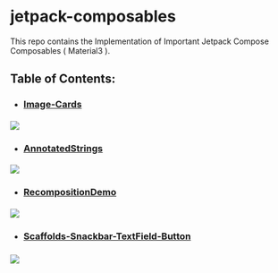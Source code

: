 # jetpack-composables 
This repo contains the Implementation of Important Jetpack Compose Composables ( Material3 ).

## Table of Contents: 
* ### [Image-Cards](https://github.com/Adarsh-ctrl-v/jetpack-composables/tree/main/ImageCards)
 #### ![](https://github.com/Adarsh-ctrl-v/jetpack-composables/blob/main/ImageCards/ImageCards.png)
 
 * ### [AnnotatedStrings](https://github.com/Adarsh-ctrl-v/jetpack-composables/tree/main/AnnotatedStrings)
 #### ![](https://github.com/Adarsh-ctrl-v/jetpack-composables/blob/main/AnnotatedStrings/AnnotatedStrings.png)
 
 * ### [RecompositionDemo](https://github.com/Adarsh-ctrl-v/jetpack-composables/tree/main/RecompositionStates)
 #### ![](https://github.com/Adarsh-ctrl-v/jetpack-composables/blob/main/RecompositionStates/RecompositionDemo.gif)
 
 * ### [Scaffolds-Snackbar-TextField-Button](https://github.com/Adarsh-ctrl-v/jetpack-composables/tree/main/ScafffoldSnackBars)
 ### ![](https://github.com/Adarsh-ctrl-v/jetpack-composables/blob/main/ScaffoldSnackBars/ScaffoldSnackbarTextFieldButtonDemo.gif)
